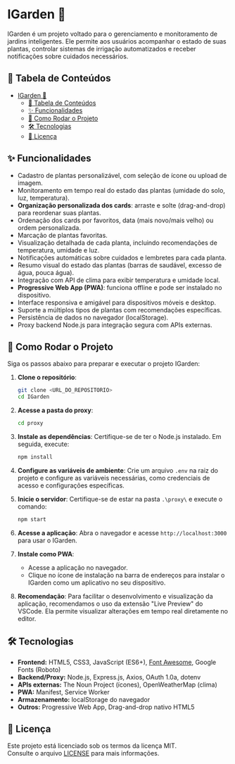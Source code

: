 # IGarden 🌱

IGarden é um projeto voltado para o gerenciamento e monitoramento de jardins inteligentes. Ele permite aos usuários acompanhar o estado de suas plantas, controlar sistemas de irrigação automatizados e receber notificações sobre cuidados necessários.

## 📑 Tabela de Conteúdos

- [IGarden 🌱](#igarden-)
  - [📑 Tabela de Conteúdos](#-tabela-de-conteúdos)
  - [✨ Funcionalidades](#-funcionalidades)
  - [🚀 Como Rodar o Projeto](#-como-rodar-o-projeto)
  - [🛠️ Tecnologias](#️-tecnologias)
  - [📝 Licença](#-licença)

## ✨ Funcionalidades

- Cadastro de plantas personalizável, com seleção de ícone ou upload de imagem.
- Monitoramento em tempo real do estado das plantas (umidade do solo, luz, temperatura).
- **Organização personalizada dos cards**: arraste e solte (drag-and-drop) para reordenar suas plantas.
- Ordenação dos cards por favoritos, data (mais novo/mais velho) ou ordem personalizada.
- Marcação de plantas favoritas.
- Visualização detalhada de cada planta, incluindo recomendações de temperatura, umidade e luz.
- Notificações automáticas sobre cuidados e lembretes para cada planta.
- Resumo visual do estado das plantas (barras de saudável, excesso de água, pouca água).
- Integração com API de clima para exibir temperatura e umidade local.
- **Progressive Web App (PWA)**: funciona offline e pode ser instalado no dispositivo.
- Interface responsiva e amigável para dispositivos móveis e desktop.
- Suporte a múltiplos tipos de plantas com recomendações específicas.
- Persistência de dados no navegador (localStorage).
- Proxy backend Node.js para integração segura com APIs externas.

## 🚀 Como Rodar o Projeto

Siga os passos abaixo para preparar e executar o projeto IGarden:

1. **Clone o repositório**:
   ```bash
   git clone <URL_DO_REPOSITORIO>
   cd IGarden
   ```

2. **Acesse a pasta do proxy**:
   ```bash
   cd proxy
   ```

3. **Instale as dependências**:
   Certifique-se de ter o Node.js instalado. Em seguida, execute:
   ```bash
   npm install
   ```

4. **Configure as variáveis de ambiente**:
   Crie um arquivo `.env` na raiz do projeto e configure as variáveis necessárias, como credenciais de acesso e configurações específicas.

5. **Inicie o servidor**:
   Certifique-se de estar na pasta `.\proxy\` e execute o comando:
   ```bash
   npm start
   ```

6. **Acesse a aplicação**:
   Abra o navegador e acesse `http://localhost:3000` para usar o IGarden.

7. **Instale como PWA**:
   - Acesse a aplicação no navegador.
   - Clique no ícone de instalação na barra de endereços para instalar o IGarden como um aplicativo no seu dispositivo.

8. **Recomendação**:
   Para facilitar o desenvolvimento e visualização da aplicação, recomendamos o uso da extensão "Live Preview" do VSCode. Ela permite visualizar alterações em tempo real diretamente no editor.

## 🛠️ Tecnologias

- **Frontend:** HTML5, CSS3, JavaScript (ES6+), [Font Awesome](https://fontawesome.com/), Google Fonts (Roboto)
- **Backend/Proxy:** Node.js, Express.js, Axios, OAuth 1.0a, dotenv
- **APIs externas:** The Noun Project (ícones), OpenWeatherMap (clima)
- **PWA:** Manifest, Service Worker
- **Armazenamento:** localStorage do navegador
- **Outros:** Progressive Web App, Drag-and-drop nativo HTML5

## 📝 Licença

Este projeto está licenciado sob os termos da licença MIT.  
Consulte o arquivo [LICENSE](LICENSE) para mais informações.